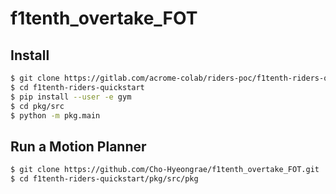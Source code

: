 # f1tenth_overtake_FOT

## Install
```bash
$ git clone https://gitlab.com/acrome-colab/riders-poc/f1tenth-riders-quickstart.git
$ cd f1tenth-riders-quickstart
$ pip install --user -e gym
$ cd pkg/src
$ python -m pkg.main
```
## Run a Motion Planner
```bash
$ git clone https://github.com/Cho-Hyeongrae/f1tenth_overtake_FOT.git
$ cd f1tenth-riders-quickstart/pkg/src/pkg
```
